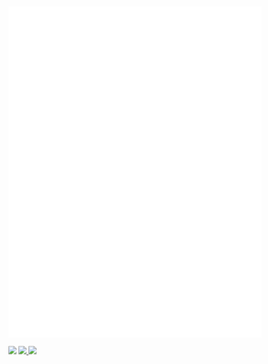![Metrics](https://github.com/huangenguo/huangenguo/blob/main/github-metrics.svg)

[![](https://komarev.com/ghpvc/?username=huangenguo&style=flat-square)](https://github.com/antonkomarev/github-profile-views-counter)
<a href="https://github.com/huangenguo">
  <img src="https://img.shields.io/badge/github-huangenguo-211F1F?logo=github&logoColor=white&style=flat-square" />
</a>
<a href="https://resume.github.io/?huangenguo">
  <img src="https://img.shields.io/badge/resume-Github 简历-lightgrey?logo=github&logoColor=white&style=flat-square" />
</a>
